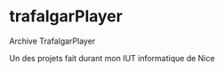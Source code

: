 trafalgarPlayer
===============

Archive TrafalgarPlayer


Un des projets fait durant mon IUT informatique de Nice
